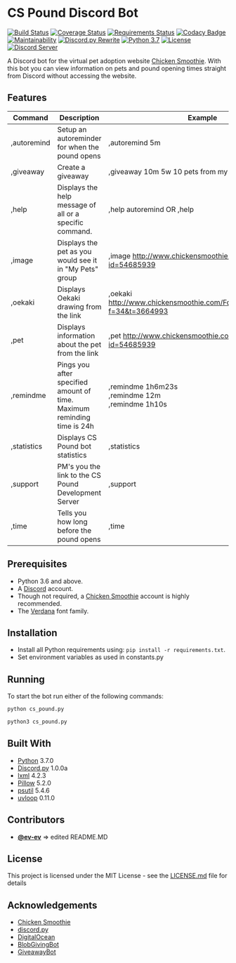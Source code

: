 # CS Pound Discord Bot

[![Build Status](https://img.shields.io/travis/com/haruyuki/CS-Pound.svg)](https://travis-ci.com/haruyuki/CS-Pound)
[![Coverage Status](https://img.shields.io/codecov/c/github/haruyuki/CS-Pound.svg)](https://codecov.io/gh/haruyuki/CS-Pound)
[![Requirements Status](https://img.shields.io/requires/github/haruyuki/CS-Pound.svg)](https://requires.io/github/haruyuki/CS-Pound/requirements/?branch=master)
[![Codacy Badge](https://api.codacy.com/project/badge/Grade/b67c35ebe69c4f308c521d3e9bf397a4)](https://www.codacy.com/app/haruyuki/CS-Pound)
[![Maintainability](https://api.codeclimate.com/v1/badges/e1711e225711d4f33ec7/maintainability)](https://codeclimate.com/github/haruyuki/CS-Pound/maintainability)
[![Discord.py Rewrite](https://img.shields.io/badge/discord.py-rewrite-blue.svg)](https://github.com/Rapptz/discord.py)
[![Python 3.7](https://img.shields.io/badge/python-3.7-blue.svg)](https://www.python.org/)
[![License](https://img.shields.io/github/license/haruyuki/CS-Pound.svg)](https://github.com/haruyuki/CS-Pound/blob/master/LICENSE)
[![Discord Server](https://img.shields.io/discord/409642350600781824.svg?logo=discord)](https://invite.gg/cspound)

A Discord bot for the virtual pet adoption website [Chicken Smoothie](https://www.chickensmoothie.com). With this bot you can view information on pets and pound opening times straight from Discord without accessing the website.

## Features

| Command       | Description                                                               | Example                                                                       |
|-------------  |-------------------------------------------------------------------------  |---------------------------------------------------------------------------    |
| ,autoremind   | Setup an autoreminder for when the pound opens                            | ,autoremind 5m                                                                |
| ,giveaway     | Create a giveaway                                                         | ,giveaway 10m 5w 10 pets from my non-existent group.                          |
| ,help         | Displays the help message of all or a specific command.                   | ,help autoremind    OR  ,help                                                 |
| ,image        | Displays the pet as you would see it in "My Pets" group                   | ,image <http://www.chickensmoothie.com/viewpet.php?id=54685939>               |
| ,oekaki       | Displays Oekaki drawing from the link                                     | ,oekaki <http://www.chickensmoothie.com/Forum/viewtopic.php?f=34&t=3664993>   |
| ,pet          | Displays information about the pet from the link                          | ,pet <http://www.chickensmoothie.com/viewpet.php?id=54685939>                 |
| ,remindme     | Pings you after specified amount of time. Maximum reminding time is 24h   | ,remindme 1h6m23s<br>,remindme 12m<br>,remindme 1h10s                         |
| ,statistics   | Displays CS Pound bot statistics                                          | ,statistics                                                                   |
| ,support      | PM's you the link to the CS Pound Development Server                      | ,support                                                                      |
| ,time         | Tells you how long before the pound opens                                 | ,time                                                                         |

## Prerequisites

* Python 3.6 and above.
* A [Discord](https://discordapp.com) account.
* Though not required, a [Chicken Smoothie](https://www.chickensmoothie.com) account is highly recommended.
* The [Verdana](https://docs.microsoft.com/en-us/typography/font-list/verdana) font family.

## Installation
* Install all Python requirements using: `pip install -r requirements.txt`.
* Set environment variables as used in constants.py

## Running

To start the bot run either of the following commands:
```bash
python cs_pound.py

python3 cs_pound.py
```

## Built With

* [Python](https://www.python.org/downloads/release/python-370/) 3.7.0
* [Discord.py](https://pypi.org/project/discord.py/) 1.0.0a
* [lxml](https://pypi.org/project/lxml/) 4.2.3
* [Pillow](https://pypi.org/project/Pillow/) 5.2.0
* [psutil](https://pypi.org/project/psutil/) 5.4.6
* [uvloop](https://pypi.org/project/uvloop/) 0.11.0

## Contributors

* [**@ev-ev**](https://github.com/ev-ev) => edited README.MD

## License

This project is licensed under the MIT License - see the [LICENSE.md](LICENSE) file for details

## Acknowledgements

* [Chicken Smoothie](http://www.chickensmoothie.com)
* [discord.py](https://github.com/Rapptz/discord.py)
* [DigitalOcean](https://www.digitalocean.com)
* [BlobGivingBot](https://github.com/BlobEmoji/blobgivingbot)
* [GiveawayBot](https://github.com/jagrosh/GiveawayBot)
